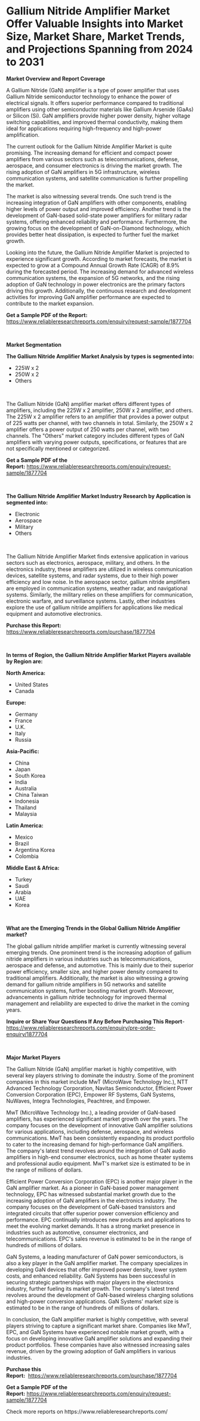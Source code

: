 <p><h1>Gallium Nitride Amplifier Market Offer Valuable Insights into Market Size, Market Share, Market Trends, and Projections Spanning from 2024 to 2031</h1></p><p><strong>Market Overview and Report Coverage</strong></p>
<p><p>A Gallium Nitride (GaN) amplifier is a type of power amplifier that uses Gallium Nitride semiconductor technology to enhance the power of electrical signals. It offers superior performance compared to traditional amplifiers using other semiconductor materials like Gallium Arsenide (GaAs) or Silicon (Si). GaN amplifiers provide higher power density, higher voltage switching capabilities, and improved thermal conductivity, making them ideal for applications requiring high-frequency and high-power amplification.</p><p>The current outlook for the Gallium Nitride Amplifier Market is quite promising. The increasing demand for efficient and compact power amplifiers from various sectors such as telecommunications, defense, aerospace, and consumer electronics is driving the market growth. The rising adoption of GaN amplifiers in 5G infrastructure, wireless communication systems, and satellite communication is further propelling the market.</p><p>The market is also witnessing several trends. One such trend is the increasing integration of GaN amplifiers with other components, enabling higher levels of power output and improved efficiency. Another trend is the development of GaN-based solid-state power amplifiers for military radar systems, offering enhanced reliability and performance. Furthermore, the growing focus on the development of GaN-on-Diamond technology, which provides better heat dissipation, is expected to further fuel the market growth.</p><p>Looking into the future, the Gallium Nitride Amplifier Market is projected to experience significant growth. According to market forecasts, the market is expected to grow at a Compound Annual Growth Rate (CAGR) of 8.9% during the forecasted period. The increasing demand for advanced wireless communication systems, the expansion of 5G networks, and the rising adoption of GaN technology in power electronics are the primary factors driving this growth. Additionally, the continuous research and development activities for improving GaN amplifier performance are expected to contribute to the market expansion.</p></p>
<p><strong>Get a Sample PDF of the Report:</strong> <a href="https://www.reliableresearchreports.com/enquiry/request-sample/1877704">https://www.reliableresearchreports.com/enquiry/request-sample/1877704</a></p>
<p>&nbsp;</p>
<p><strong>Market Segmentation</strong></p>
<p><strong>The Gallium Nitride Amplifier Market Analysis by types is segmented into:</strong></p>
<p><ul><li>225W x 2</li><li>250W x 2</li><li>Others</li></ul></p>
<p>&nbsp;</p>
<p><p>The Gallium Nitride (GaN) amplifier market offers different types of amplifiers, including the 225W x 2 amplifier, 250W x 2 amplifier, and others. The 225W x 2 amplifier refers to an amplifier that provides a power output of 225 watts per channel, with two channels in total. Similarly, the 250W x 2 amplifier offers a power output of 250 watts per channel, with two channels. The "Others" market category includes different types of GaN amplifiers with varying power outputs, specifications, or features that are not specifically mentioned or categorized.</p></p>
<p><strong>Get a Sample PDF of the Report:</strong>&nbsp;<a href="https://www.reliableresearchreports.com/enquiry/request-sample/1877704">https://www.reliableresearchreports.com/enquiry/request-sample/1877704</a></p>
<p>&nbsp;</p>
<p><strong>The Gallium Nitride Amplifier Market Industry Research by Application is segmented into:</strong></p>
<p><ul><li>Electronic</li><li>Aerospace</li><li>Military</li><li>Others</li></ul></p>
<p>&nbsp;</p>
<p><p>The Gallium Nitride Amplifier Market finds extensive application in various sectors such as electronics, aerospace, military, and others. In the electronics industry, these amplifiers are utilized in wireless communication devices, satellite systems, and radar systems, due to their high power efficiency and low noise. In the aerospace sector, gallium nitride amplifiers are employed in communication systems, weather radar, and navigational systems. Similarly, the military relies on these amplifiers for communication, electronic warfare, and surveillance systems. Lastly, other industries explore the use of gallium nitride amplifiers for applications like medical equipment and automotive electronics.</p></p>
<p><strong>Purchase this Report:</strong>&nbsp; <a href="https://www.reliableresearchreports.com/purchase/1877704">https://www.reliableresearchreports.com/purchase/1877704</a></p>
<p>&nbsp;</p>
<p><strong>In terms of Region, the Gallium Nitride Amplifier Market Players available by Region are:</strong></p>
<p>
    <p> <strong> North America: </strong>
        <ul>
            <li>United States</li>
            <li>Canada</li>
        </ul>
        </p> 
    <p> <strong> Europe: </strong>
        <ul>
            <li>Germany</li>
            <li>France</li>
            <li>U.K.</li>
            <li>Italy</li>
            <li>Russia</li>
        </ul>
        </p> 
    <p> <strong> Asia-Pacific: </strong>
        <ul>
            <li>China</li>
            <li>Japan</li>
            <li>South Korea</li>
            <li>India</li>
            <li>Australia</li>
            <li>China Taiwan</li>
            <li>Indonesia</li>
            <li>Thailand</li>
            <li>Malaysia</li>
        </ul>
        </p> 
    <p> <strong> Latin America: </strong>
        <ul>
            <li>Mexico</li>
            <li>Brazil</li>
            <li>Argentina Korea</li>
            <li>Colombia</li>
        </ul>
        </p> 
    <p> <strong> Middle East & Africa: </strong>
        <ul>
            <li>Turkey</li>
            <li>Saudi</li>
            <li>Arabia</li>
            <li>UAE</li>
            <li>Korea</li>
        </ul>
    </p>
    </p>
<p>&nbsp;</p>
<p><strong>What are the Emerging Trends in the Global Gallium Nitride Amplifier market?</strong></p>
<p><p>The global gallium nitride amplifier market is currently witnessing several emerging trends. One prominent trend is the increasing adoption of gallium nitride amplifiers in various industries such as telecommunications, aerospace and defense, and automotive. This is mainly due to their superior power efficiency, smaller size, and higher power density compared to traditional amplifiers. Additionally, the market is also witnessing a growing demand for gallium nitride amplifiers in 5G networks and satellite communication systems, further boosting market growth. Moreover, advancements in gallium nitride technology for improved thermal management and reliability are expected to drive the market in the coming years.</p></p>
<p><strong>Inquire or Share Your Questions If Any Before Purchasing This Report</strong>- <a href="https://www.reliableresearchreports.com/enquiry/pre-order-enquiry/1877704">https://www.reliableresearchreports.com/enquiry/pre-order-enquiry/1877704</a></p>
<p>&nbsp;</p>
<p><strong>Major Market Players</strong></p>
<p><p>The Gallium Nitride (GaN) amplifier market is highly competitive, with several key players striving to dominate the industry. Some of the prominent companies in this market include MwT (MicroWave Technology Inc.), NTT Advanced Technology Corporation, Navitas Semiconductor, Efficient Power Conversion Corporation (EPC), Empower RF Systems, GaN Systems, NuWaves, Integra Technologies, Peachtree, and Empower.</p><p>MwT (MicroWave Technology Inc.), a leading provider of GaN-based amplifiers, has experienced significant market growth over the years. The company focuses on the development of innovative GaN amplifier solutions for various applications, including defense, aerospace, and wireless communications. MwT has been consistently expanding its product portfolio to cater to the increasing demand for high-performance GaN amplifiers. The company's latest trend revolves around the integration of GaN audio amplifiers in high-end consumer electronics, such as home theater systems and professional audio equipment. MwT's market size is estimated to be in the range of millions of dollars.</p><p>Efficient Power Conversion Corporation (EPC) is another major player in the GaN amplifier market. As a pioneer in GaN-based power management technology, EPC has witnessed substantial market growth due to the increasing adoption of GaN amplifiers in the electronics industry. The company focuses on the development of GaN-based transistors and integrated circuits that offer superior power conversion efficiency and performance. EPC continually introduces new products and applications to meet the evolving market demands. It has a strong market presence in industries such as automotive, consumer electronics, and telecommunications. EPC's sales revenue is estimated to be in the range of hundreds of millions of dollars.</p><p>GaN Systems, a leading manufacturer of GaN power semiconductors, is also a key player in the GaN amplifier market. The company specializes in developing GaN devices that offer improved power density, lower system costs, and enhanced reliability. GaN Systems has been successful in securing strategic partnerships with major players in the electronics industry, further fueling its market growth. The company's latest trend revolves around the development of GaN-based wireless charging solutions and high-power conversion applications. GaN Systems' market size is estimated to be in the range of hundreds of millions of dollars.</p><p>In conclusion, the GaN amplifier market is highly competitive, with several players striving to capture a significant market share. Companies like MwT, EPC, and GaN Systems have experienced notable market growth, with a focus on developing innovative GaN amplifier solutions and expanding their product portfolios. These companies have also witnessed increasing sales revenue, driven by the growing adoption of GaN amplifiers in various industries.</p></p>
<p><strong>Purchase this Report:</strong>&nbsp;&nbsp;<a href="https://www.reliableresearchreports.com/purchase/1877704">https://www.reliableresearchreports.com/purchase/1877704</a></p>
<p></p>
<p><strong>Get a Sample PDF of the Report:</strong>&nbsp;<a href="https://www.reliableresearchreports.com/enquiry/request-sample/1877704">https://www.reliableresearchreports.com/enquiry/request-sample/1877704</a></p>
<p>Check more reports on https://www.reliableresearchreports.com/</p>